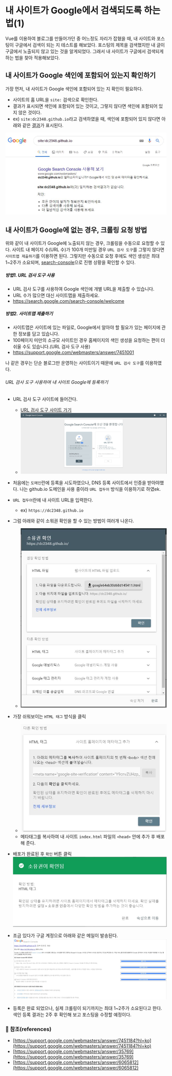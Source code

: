 # 내 사이트가 Google에서 검색되도록 하는법(1)

Vue를 이용하여 블로그를 만들어가던 중 어느정도 자리가 잡혔을 때, 내 사이트와 포스팅이 구글에서 검색이 되는 지 테스트를 해보았다. 포스팅의 제목을 검색했지만 내 글이 구글에서 노출되지 않고 있는 것을 알게되었다. 그래서 내 사이트가 구글에서 검색되게 하는 법을 찾아 적용해보았다.


## 내 사이트가 Google 색인에 포함되어 있는지 확인하기
가장 먼저, 내 사이트가 Google 색인에 포함되어 있는 지 확인이 필요하다.

- 사이트의 홈 URL을 `site:` 검색으로 확인한다.
- 결과가 표시되면 색인에 포함되어 있는 것이고, 그렇지 않다면 색인에 포함되어 있지 않은 것이다.
- ex) `site:dc2348.github.io`라고 검색하였을 때, 색인에 포함되어 있지 않다면 아래와 같은 [결과](https://www.google.com/search?q=site:dc2348.github.io)가 표시된다.

![vue-2020-02-17-01](/src/assets/images/vue/vue-2020-02-17-01.jpg)


## 내 사이트가 Google에 없는 경우, 크롤링 요청 방법
위와 같이 내 사이트가 Google에 노출되지 않는 경우, 크롤링을 수동으로 요청할 수 있다.
사이트 내 페이지 수(URL 수)가 100개 미만일 경우 `URL 검사 도구`를 그렇지 않다면 `사이트맵 제출하기`를 이용하면 된다.
그렇지만 수동으로 요청 후에도 색인 생성은 최대 1~2주가 소요되며, [search-console](https://search.google.com/search-console)으로 진행 상황을 확인할 수 있다.

##### 방법1. URL 검사 도구 사용
- URL 검사 도구를 사용하여 Google 색인에 개별 URL을 제출할 수 있습니다.
- URL 수가 많으면 대신 사이트맵을 제출하세요.
- https://search.google.com/search-console/welcome


##### 방법2. 사이트맵 제출하기
- 사이트맵은 사이트에 있는 파일로, Google에서 알아야 할 필요가 있는 페이지에 관한 정보를 담고 있습니다.
- 100페이지 미만의 소규모 사이트인 경우 홈페이지의 색인 생성을 요청하는 편이 더 쉬울 수도 있습니다.(URL 검사 도구 사용)
- https://support.google.com/webmasters/answer/7451001


나 같은 경우는 단순 블로그만 운영하는 사이트이기 때문에 `URL 검사 도구`를 이용하였다.

###### URL 검사 도구 사용하여 내 사이트 Google에 등록하기
- URL 검사 도구 사이트에 들어간다. 
    - [URL 검사 도구 사이트 가기](https://search.google.com/search-console/welcome)
    - ![vue-2020-02-17-02](/src/assets/images/vue/vue-2020-02-17-02.jpg)
- 처음에는 `도메인`란에 등록을 시도하였으나, DNS 등록 사이트에서 인증을 받아야했다. 나는 github.io 도메인을 사용 중이라 `URL 접두어` 방식을 이용하기로 하였ek.
- `URL 접두어`란에 내 사이트 URL을 입력한다.
    - ex) `https://dc2348.github.io`
- 그럼 아래와 같이 소워권 확인을 할 수 있는 방법이 여러개 나온다.
    - ![vue-2020-02-17-03](/src/assets/images/vue/vue-2020-02-17-03.jpg)
- 가장 쉬워보이는 `HTML 태그` 방식을 클릭
    - ![vue-2020-02-17-04](/src/assets/images/vue/vue-2020-02-17-04.jpg)
    - 메타태그를 복사하여 내 사이트 `index.html` 파일의 `<head>` 안에 추가 후 배포해 준다.
- 배포가 완료된 후 `확인` 버튼 클릭
![vue-2020-02-17-05](/src/assets/images/vue/vue-2020-02-17-05.jpg)
- 조금 있다가 구글 계정으로 아래와 같은 메일이 발송된다.
![vue-2020-02-17-06](/src/assets/images/vue/vue-2020-02-17-06.jpg)

- 등록은 완료 되었으나, 실제 크롤링이 되기까지는 최대 1~2주가 소요된다고 한다. 색인 등록 결과는 2주 후 확인해 보고 포스팅을 수정할 예정이다. 



### :bookmark_tabs: 참조(references)
- [https://support.google.com/webmasters/answer/7451184?hl=ko](https://support.google.com/webmasters/answer/7451184?hl=ko)
- [https://support.google.com/webmasters/answer/35769](https://support.google.com/webmasters/answer/35769)
- [https://support.google.com/webmasters/answer/6065812](https://support.google.com/webmasters/answer/6065812)